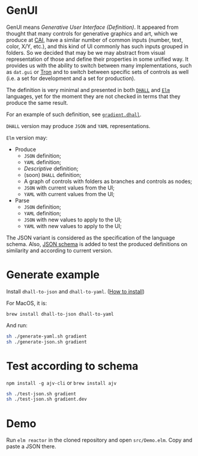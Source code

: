 # GenUI

GenUI means _Generative User Interface (Definition)_. It appeared from thought that many controls for generative graphics and art, which we produce at [CAI](https://cai.jetbrains.com/), have a similar number of common inputs (number, text, color, X/Y, etc.), and this kind of UI commonly has such inputs grouped in folders. So we decided that may be we may abstract from visual representation of those and define their properties in some unified way. It provides us with the ability to switch between many implementations, such as `dat.gui` or [Tron](https://github.com/shamansir/tron-gui) and to switch between specific sets of controls as well (i.e. a set for development and a set for production).

The definition is very minimal and presented in both [`DHALL`](https://dhall-lang.org/) and [`Elm`](https://elm-lang.org/) languages, yet for the moment they are not checked in terms that they produce the same result.

For an example of such definition, see [`gradient.dhall`](https://github.com/shamansir/genui/blob/main/gui/gradient.dhall).

`DHALL` version may produce `JSON` and `YAML` representations.

`Elm` version may:

* Produce
    * `JSON` definition;
    * `YAML` definition;
    * _Descriptive_ definition;
    * (soon) `DHALL` definition;
    * A graph of controls with folders as branches and controls as nodes;
    * `JSON` with current values from the UI;
    * `YAML` with current values from the UI;
* Parse
    * `JSON` definition;
    * `YAML` definition;
    * `JSON` with new values to apply to the UI;
    * `YAML` with new values to apply to the UI;

The JSON variant is considered as the specification of the language schema. Also, [JSON schema](https://json-schema.org/) is added to test the produced definitions on similarity and according to current version.

# Generate example

Install `dhall-to-json` and `dhall-to-yaml`. ([How to install](https://docs.dhall-lang.org/tutorials/Getting-started_Generate-JSON-or-YAML.html#installation))

For MacOS, it is:

`brew install dhall-to-json dhall-to-yaml`

And run:

```bash
sh ./generate-yaml.sh gradient
sh ./generate-json.sh gradient
```

# Test according to schema

`npm install -g ajv-cli` or `brew install ajv`

```bash
sh ./test-json.sh gradient
sh ./test-json.sh gradient.dev
```

# Demo

Run `elm reactor` in the cloned repository and open `src/Demo.elm`. Copy and paste a JSON there.